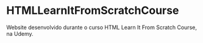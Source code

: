 # HTMLLearnItFromScratchCourse

Website desenvolvido durante o curso HTML Learn It From Scratch Course, na Udemy.